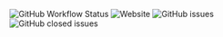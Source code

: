 ![GitHub Workflow Status](https://img.shields.io/github/workflow/status/tokai-student-rocket-project/tokai-student-rocket-project.github.io/Deploy%20to%20Github%20Pages)
![Website](https://img.shields.io/website?url=https%3A%2F%2Ftokai-student-rocket-project.github.io%2F)
![GitHub issues](https://img.shields.io/github/issues/tokai-student-rocket-project/tokai-student-rocket-project.github.io)
![GitHub closed issues](https://img.shields.io/github/issues-closed/tokai-student-rocket-project/tokai-student-rocket-project.github.io)
